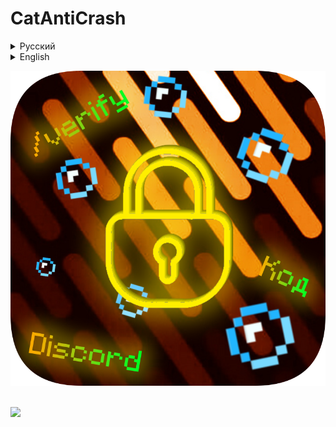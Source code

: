 # CatAntiCrash
<details>
<summary>Русский</summary>
<br>
<strong>Minecraft Bukkit многофункциональный плагин для защиты сервера. Список возможностей:</strong><br>
<br>
<ol>
<li>🔎 Discord проверка админов с помощью автоматически генерируемого кода (настраивается длинна и включаемые символы) или с помощью кнопок в ЛС (там настраивается всё, все тексты) (можно настроить тип проверки (можно несколько проверок) и их порядок)</li>
<li>💻 Полный запрет команд (удаление их из подсказок "/" + Tab и настраиваемое сообщение при их вводе, может не работать с некоторыми командами, если игроку требуется проверка с помощью кода то /verify не удалит даже если он запрещен (настраивается в конфиге))</li>
<li>✨ Полная кастомизация всех сообщений и возможностей</li>
<li>📜 Функция логгирования возможных попыток крашнуть сервер в файл (можно отключить)</li>
<li>💣 Возможность сделать автоматический бан за количество попыток крашнуть сервер</li>
<li>🏡 Можно защитить миры по типу мира спавна (spawn) от всех типов грифа и разрушений</li>
<li>⚡ Кик при попытке краша (настривается, можно отключить)</li>
<li>🌍 При проверке кнопками можно сделать так чтобы писало местоположение того кто пытается войти (это пишет в ЛС админу)</li>
<li>🛑 Защита от краша с помощью выдачи /op, запрещенных прав и LuckPerms групп с запрещенными правами (настраивается)</li>
</ol>
Требуется <a href=https://github.com/MeowKotuk606/CatLib/releases>CatLib</a> и <a href=https://luckperms.net/download/>LuckPerms</a>
</details>
<details>
<summary>English</summary>
<br>
<strong>Minecraft Bukkit multifunctional plugin for server protection. List of features:</strong><br>
<br>
<ol>
<li>🔎 Discord admin verification using automatically generated code (configurable length and included characters) or using buttons in DM (everything is configurable, all texts) (you can set the type of verification (multiple checks possible) and their order)</li>
<li>💻 Complete command ban (removing them from "/" + Tab suggestions and customizable message when entered, may not work with some commands, if the player requires code verification then /verify will not be deleted even if it's forbidden (configurable in the config))</li>
<li>✨ Full customization of all messages and features</li>
<li>📜 Function for logging possible attempts to crash the server to a file (can be disabled)</li>
<li>💣 Ability to set automatic ban for a number of attempts to crash the server</li>
<li>🏡 Ability to protect worlds like spawn world from all types of griefing and destruction</li>
<li>⚡ Kick on crash attempt (configurable, can be disabled)</li>
<li>🌍 When verifying with buttons, you can make it show the location of the person trying to log in (this is sent in DM to the admin)</li>
<li>🛑 Protection against crashes by granting /op, forbidden permissions and LuckPerms groups with forbidden permissions (configurable)</li></ol>
Requires <a href=https://github.com/MeowKotuk606/CatLib/releases>CatLib</a> and <a href=https://luckperms.net/download/>LuckPerms</a>
</details>

![CatAntiCrash](https://github.com/MeowKotuk606/CatAntiCrash/blob/main/CatAntiCrash.png)<br>

<br><img src="https://bstats.org/signatures/bukkit/CatAntiCrash.svg"></img>

